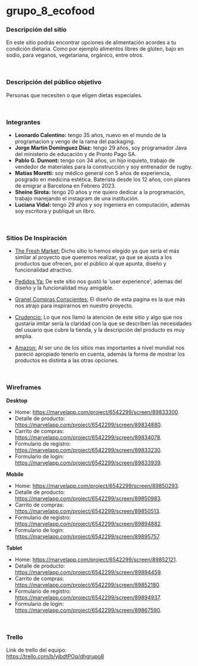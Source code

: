 # grupo_8_ecofood

### __Descripción del sitio__
En este sitio podrás encontrar opciones de alimentación acordes a tu condición dietaria. Como por ejemplo alimentos libres de glúten, bajo en sodio, para veganos, vegetariana, orgánico, entre otros.

<br />

### __Descripción del público objetivo__
Personas que necesiten o que eligen dietas especiales.

<br />

### __Integrantes__
- **Leonardo Calentino:** tengo 35 años, nuevo en el mundo de la programacion y vengo de la rama del packaging.
- **Jorge Martin Dominguez Diaz:** tengo 29 años, soy programador Java del ministerio de educación y de Pronto Pago  SA.
- **Pablo G. Dumont:** tengo con 34 años, un hijo inquieto, trabajo de vendedor de materiales para la construcción y soy entrenador de rugby.
- **Matias Moretti:** soy médico general con 5 años de experiencia, posgrado en medicina estética. Baterista desde los 12 años, con planes de emigrar a Barcelona en Febrero 2023.
- **Sheine Sirota:** tengo 20 años y me quiero dedicar a la programación, trabajo manejando el instagram de una institución.
- **Luciana Vidal:** tengo 29 años y soy ingeniera en computación, además soy escritora y publiqué un libro.

<br />

### __Sitios De Inspiración__
- [The Fresh Market:](https://www.thefreshmarket.com.ar)
Dicho sitio lo hemos elegido ya que sería el más similar al proyecto que queremos realizar, ya que se ajusta a los productos que ofrecen, por el público al que apunta, diseño y funcionalidad atractivo. 

- [Pedidos Ya:](https://www.pedidosya.com.uy)
De este sitio nos gustó la 'user experience', ademas del diseño y la funcionalidad muy amigable. 

- [Granel Compras Conscientes:](https://granel.com.uy)
El diseño de esta pagina es la que más nos atrajo para inspirarnos en nuestro proyecto. 

- [Crudencio:](https://crudencio.com.ar)
Lo que nos llamó la atención de este sitio y algo que nos gustaría imitar sería la claridad con la que se describen las necesidades del usuario que cubre la tienda, y la descripción del producto es muy amplia. 

- [Amazon:](https://www.amazon.com)
Al ser uno de los sitios mas importantes a nivel mundial nos pareció apropiado tenerlo en cuenta, además la forma de mostrar los productos es distinta a las otras opciones.

<br />

### __Wireframes__

**Desktop**

- Home: https://marvelapp.com/project/6542299/screen/89833300.
- Detalle de producto: https://marvelapp.com/project/6542299/screen/89834880.
- Carrito de compras: https://marvelapp.com/project/6542299/screen/89834078.
- Formulario de registro: https://marvelapp.com/project/6542299/screen/89833230.
- Formulario de login: https://marvelapp.com/project/6542299/screen/89833939.

**Mobile**

- Home: https://marvelapp.com/project/6542299/screen/89850293.
- Detalle de producto: https://marvelapp.com/project/6542299/screen/89850983.
- Carrito de compras: https://marvelapp.com/project/6542299/screen/89850513.
- Formulario de registro: https://marvelapp.com/project/6542299/screen/89894882.
- Formulario de login: https://marvelapp.com/project/6542299/screen/89895757.

**Tablet**

- Home: https://marvelapp.com/project/6542299/screen/89852121.
- Detalle de producto: https://marvelapp.com/project/6542299/screen/89894459.
- Carrito de compras: https://marvelapp.com/project/6542299/screen/89852180.
- Formulario de registro: https://marvelapp.com/project/6542299/screen/89894937.
- Formulario de login: https://marvelapp.com/project/6542299/screen/89867590.

<br />

### __Trello__
Link de trello del equipo:  
https://trello.com/b/yjbdtPOq/dhgrupo8

